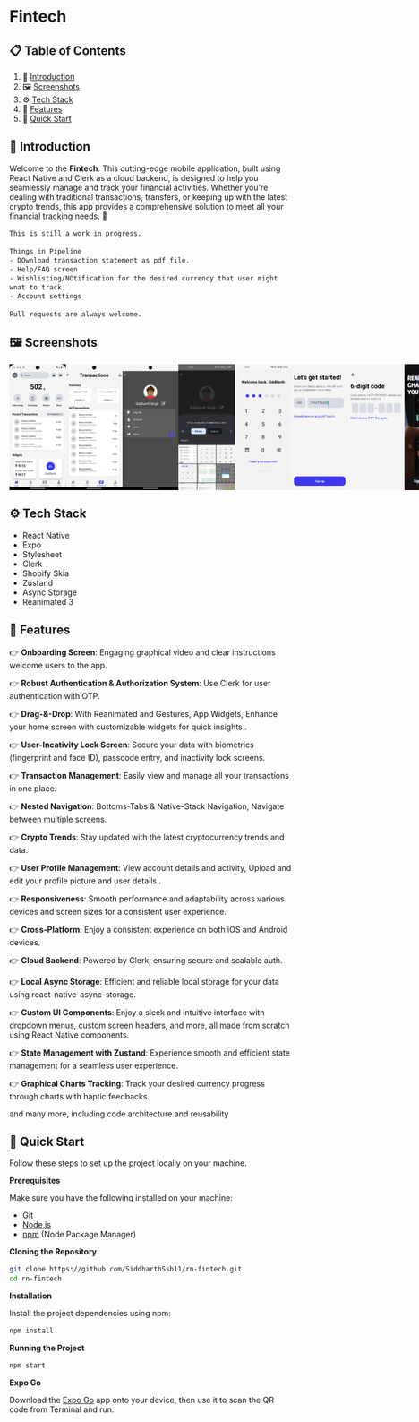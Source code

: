 # Fintech

## 📋 <a name="table">Table of Contents</a>

1. 🤖 [Introduction](#introduction)
2. 🖼️ [Screenshots](#screenshots)
3. ⚙️ [Tech Stack](#tech-stack)
4. 🔋 [Features](#features)
5. 🤸 [Quick Start](#quick-start)

## <a name="introduction">🤖 Introduction</a>

Welcome to the **Fintech**. This cutting-edge mobile application, built using React Native and Clerk as a cloud backend, is designed to help you seamlessly manage and track your financial activities. Whether you're dealing with traditional transactions, transfers, or keeping up with the latest crypto trends, this app provides a comprehensive solution to meet all your financial tracking needs. 🚀

```
This is still a work in progress.

Things in Pipeline
- DOwnload transaction statement as pdf file.
- Help/FAQ screen
- Wishlisting/NOtification for the desired currency that user might wnat to track.
- Account settings

Pull requests are always welcome. 
```

## <a name="screenshots">🖼️ Screenshots</a>

<div style="display: flex; flex-direction: 'row';">
 <img src="./screenshots/1.png" width=20% alt="Onboarding"/>
 <img src="./screenshots/2.png"  width=20% />
 <img src="./screenshots/3.png" width=20%/> 
 <img src="./screenshots/4.jpg" width=20%/>
 <img src="./screenshots/5.jpg" width=20%/>
 <img src="./screenshots/6.jpg" width=20%/>
 <img src="./screenshots/7.jpg" width=20%/>
 <img src="./screenshots/8.gif" width=20%/>
 <img src="./screenshots/9.gif" width=20%/>
 <img src="./screenshots/10.gif" width=20%/>
 <img src="./screenshots/11.gif" width=20%/>
</div>

## <a name="tech-stack">⚙️ Tech Stack</a>

- React Native
- Expo
- Stylesheet
- Clerk
- Shopify Skia
- Zustand
- Async Storage
- Reanimated 3

## <a name="features">🔋 Features</a>

👉 **Onboarding Screen**: Engaging graphical video and clear instructions welcome users to the app.

👉 **Robust Authentication & Authorization System**: Use Clerk for user authentication with OTP.

👉 **Drag-&-Drop**: With Reanimated and Gestures, App Widgets, Enhance your home screen with customizable widgets for quick insights .

👉 **User-Incativity Lock Screen**: Secure your data with biometrics (fingerprint and face ID), passcode entry, and inactivity lock screens.

👉 **Transaction Management**: Easily view and manage all your transactions in one place.

👉 **Nested Navigation**: Bottoms-Tabs & Native-Stack Navigation, Navigate between multiple screens.

👉 **Crypto Trends**: Stay updated with the latest cryptocurrency trends and data.

👉 **User Profile Management**: View account details and activity, Upload and edit your profile picture and user details..

👉 **Responsiveness**: Smooth performance and adaptability across various devices and screen sizes for a consistent user experience.

👉 **Cross-Platform**: Enjoy a consistent experience on both iOS and Android devices.

👉 **Cloud Backend**: Powered by Clerk, ensuring secure and scalable auth.

👉 **Local Async Storage**: Efficient and reliable local storage for your data using react-native-async-storage.

👉 **Custom UI Components**: Enjoy a sleek and intuitive interface with dropdown menus, custom screen headers, and more, all made from scratch using React Native components.

👉 **State Management with Zustand**: Experience smooth and efficient state management for a seamless user experience.

👉 **Graphical Charts Tracking**: Track your desired currency progress through charts with haptic feedbacks.

and many more, including code architecture and reusability

## <a name="quick-start">🤸 Quick Start</a>

Follow these steps to set up the project locally on your machine.

**Prerequisites**

Make sure you have the following installed on your machine:

- [Git](https://git-scm.com/)
- [Node.js](https://nodejs.org/en)
- [npm](https://www.npmjs.com/) (Node Package Manager)

**Cloning the Repository**

```bash
git clone https://github.com/SiddharthSsb11/rn-fintech.git
cd rn-fintech
```
**Installation**

Install the project dependencies using npm:

```bash
npm install
```

**Running the Project**

```bash
npm start
```

**Expo Go**

Download the [Expo Go](https://expo.dev/go) app onto your device, then use it to scan the QR code from Terminal and run.